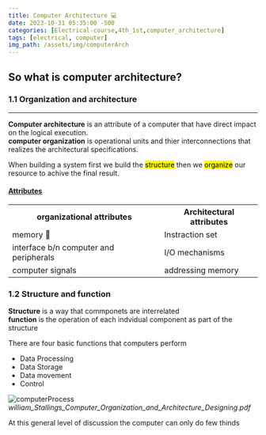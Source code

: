 ```yaml
---
title: Computer Architecture 💻
date: 2023-10-31 05:35:00 -500
categories: [Electrical-course,4th_1st,computer_architecture]
tags: [electrical, computer]
img_path: /assets/img/computerArch
---
```


## So what is computer architecture?

### 1.1 **Organization and architecture**

---

**Computer architecture** is an attribute of a computer that have direct impact on the logical execution.  
**computer organization** is operational units and thier interconnections that realizes the architectural specifications.

When building a system first we build the <mark>structure</mark> then we <mark>organize</mark> our resource to achive the final result.

#### <u>Attributes</u>

<table>
  <tr>
    <th>organizational attributes</th>
    <th>Architectural attributes</th>
  </tr>

  <tr>
    <td> memory 💾</td>
    <td> Instraction set</td>
  </tr>

  <tr>
    <td>interface b/n computer and peripherals</td>
    <td>I/O mechanisms</td>
  </tr>

  <tr>
    <td>computer signals</td>
    <td>addressing memory</td>
  </tr>

</table>

### 1.2 **Structure and function**

**Structure** is a way that commponets are interrelated  
**function** is the operation of each indvidual component as part of the structure

There are four basic functions that computers perform

- Data Processing
- Data Storage
- Data movement
- Control

![computerProcess](computerProcess.png)
_william_Stallings_Computer_Organization_and_Architecture_Designing.pdf_

At this general level of discussion the computer can only do few thinds
